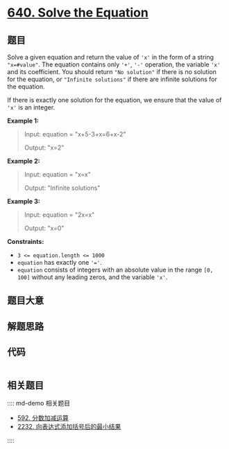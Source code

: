 # [640. Solve the Equation](https://leetcode.com/problems/solve-the-equation)

## 题目

Solve a given equation and return the value of `'x'` in the form of a string
`"x=#value"`. The equation contains only `'+'`, `'-'` operation, the variable
`'x'` and its coefficient. You should return `"No solution"` if there is no
solution for the equation, or `"Infinite solutions"` if there are infinite
solutions for the equation.

If there is exactly one solution for the equation, we ensure that the value of
`'x'` is an integer.



**Example 1:**

> Input: equation = "x+5-3+x=6+x-2"
> 
> Output: "x=2"

**Example 2:**

> Input: equation = "x=x"
> 
> Output: "Infinite solutions"

**Example 3:**

> Input: equation = "2x=x"
> 
> Output: "x=0"

**Constraints:**

  * `3 <= equation.length <= 1000`
  * `equation` has exactly one `'='`.
  * `equation` consists of integers with an absolute value in the range `[0, 100]` without any leading zeros, and the variable `'x'`.


## 题目大意

## 解题思路

## 代码

```javascript

```

## 相关题目

:::: md-demo 相关题目
- [592. 分数加减运算](https://leetcode.com/problems/fraction-addition-and-subtraction)
- [2232. 向表达式添加括号后的最小结果](https://leetcode.com/problems/minimize-result-by-adding-parentheses-to-expression)

::::
